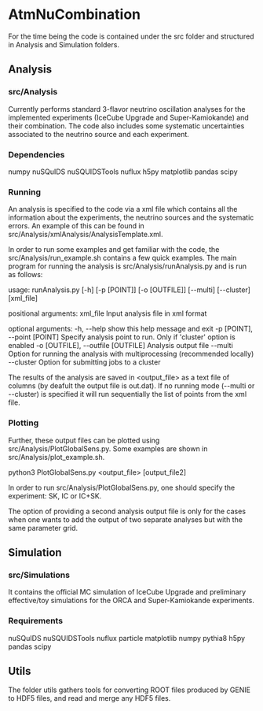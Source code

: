 # AtmNuCombination

For the time being the code is contained under the src folder and structured in Analysis and Simulation folders.

## Analysis
### src/Analysis
Currently performs standard 3-flavor neutrino oscillation analyses for the implemented experiments (IceCube Upgrade and Super-Kamiokande) and their combination. The code also includes some systematic uncertainties associated to the neutrino source and each experiment. 

### Dependencies
numpy
nuSQuIDS
nuSQUIDSTools
nuflux
h5py
matplotlib
pandas
scipy


### Running
An analysis is specified to the code via a xml file which contains all the information about the experiments, the neutrino sources and the systematic errors. An example of this can be found in src/Analysis/xmlAnalysis/AnalysisTemplate.xml.

In order to run some examples and get familiar with the code, the src/Analysis/run_example.sh contains a few quick examples. The main program for running the analysis is src/Analysis/runAnalysis.py and is run as follows:

usage: runAnalysis.py [-h] [-p [POINT]] [-o [OUTFILE]] [--multi] [--cluster] [xml_file]

positional arguments:
  xml_file              Input analysis file in xml format

optional arguments:
  -h, --help            show this help message and exit
  -p [POINT], --point [POINT]
                        Specify analysis point to run. Only if 'cluster' option is enabled
  -o [OUTFILE], --outfile [OUTFILE]
                        Analysis output file
  --multi               Option for running the analysis with multiprocessing (recommended locally)
  --cluster             Option for submitting jobs to a cluster



The results of the analysis are saved in <output_file> as a text file of columns (by deafult the output file is out.dat). If no running mode (--multi or --cluster) is specified it will run sequentially the list of points from the xml file. 

### Plotting
Further, these output files can be plotted using src/Analysis/PlotGlobalSens.py. Some examples are shown in src/Analysis/plot_example.sh.

python3 PlotGlobalSens.py <experiment> <output_file> [output_file2]


In order to run src/Analysis/PlotGlobalSens.py, one should specify the experiment: SK, IC or IC+SK.

The option of providing a second analysis output file is only for the cases when one wants to add the output of two separate analyses but with the same parameter grid.

## Simulation
### src/Simulations
 It contains the official MC simulation of IceCube Upgrade and preliminary effective/toy simulations for the ORCA and Super-Kamiokande experiments.

### Requirements
nuSQuIDS
nuSQUIDSTools
nuflux
particle
matplotlib
numpy
pythia8
h5py
pandas
scipy



## Utils
The folder utils gathers tools for converting ROOT files produced by GENIE to HDF5 files, and read and merge any HDF5 files.
